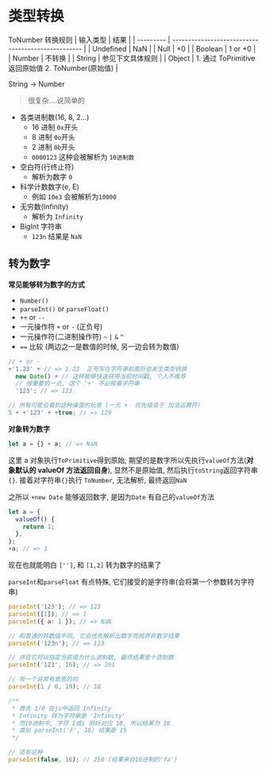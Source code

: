 # 类型转换

ToNumber 转换规则
| 输入类型 | 结果 |
| --------- | -------------------------------------------------- |
| Undefined | NaN |
| Null | +0 |
| Boolean | 1 or +0 |
| Number | 不转换 |
| String | 参见下文具体规则 |
| Object | 1. 通过 ToPrimitive 返回原始值 2. ToNumber(原始值) |

String -> Number

> 很复杂....说简单的

- 各类进制数(16, 8, 2...)
  - 16 进制 `0x`开头
  - 8 进制 `0o`开头
  - 2 进制 `0b`开头
  - `0000123` 这种会被解析为 `10进制数`
- 空白符(行终止符)
  - 解析为数字 `0`
- 科学计数数字(e, E)
  - 例如 `10e3` 会被解析为`10000`
- 无穷数(Infinity)
  - 解析为 `Infinity`
- BigInt 字符串
  - `123n` 结果是 `NaN`

## 转为数字

**常见能够转为数字的方式**

- `Number()`
- `parseInt()` or `parseFloat()`
- `++` or `--`
- 一元操作符 `+` or `-` (正负号)
- 一元操作符(二进制操作符) `~` `|` `&` `^`
-  `==` 比较 (两边之一是数值的时候, 另一边会转为数值)

```js
// + or -
+'1.23' + // => 1.23  正号写在字符串前面将会发生类型转换
  new Date() + // 这样能够快速获得当前时间戳, 个人不推荐
  // 很重要的一点, 这个 '+' 不必挨着字符串
  '123'; // => 123

// 所有可能会看到这种操蛋的玩意 (一元 +  优先级高于 加法运算符)
5 + +'123' + +true; // => 129
```

**对象转为数字**

```js
let a = {} + a; // => NaN
```

这里 a 对象执行`ToPrimitive`得到原始, 期望的是数字所以先执行`valueOf`方法(**对象默认的 valueOf 方法返回自身**), 显然不是原始值, 然后执行`toString`返回字符串 `{}`. 接着对字符串`{}`执行 `ToNumber`, 无法解析, 最终返回`NaN`

之所以 `+new Date` 能够返回数字, 是因为`Date` 有自己的`valueOf`方法

```js
let a = {
  valueOf() {
    return 1;
  },
};
+a; // => 1
```

现在也就能明白 `['']`, 和 `[1,2]` 转为数字的结果了

`parseInt`和`parseFloat` 有点特殊, 它们接受的是字符串(会将第一个参数转为字符串)

```js
parseInt('123'); // => 123
parseInt([1]); // => 1
parseInt({ a: 1 }); // => NaN

// 和普通的转数值不同, 它会优先解析出数字而抛弃非数字结果
parseInt('123n'); // => 123

// 并且它可以指定当前值为什么进制数, 最终结果是十进制数
parseInt('123', 16); // => 291

// 有一个非常有意思的坑
parseInt(1 / 0, 19); // 18

/**
 * 首先 1/0 在js中返回 Infinity
 * Infinity 转为字符串是 'Infinity'
 * 而19进制中, 字符 I或i 刚好对应 18, 所以结果为 18
 * 类似 parseInt('F', 16) 结果是 15
 */

// 还有这种
parseInt(false, 16); // 250 (结果来自16进制的'fa')
```


